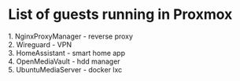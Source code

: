 # List of guests running in Proxmox
<p align="left">
  1. NginxProxyManager - reverse proxy </br>
  2. Wireguard - VPN</br>
  3. HomeAssistant - smart home app</br>
  4. OpenMediaVault - hdd manager</br>
  5. UbuntuMediaServer - docker lxc
</p>
